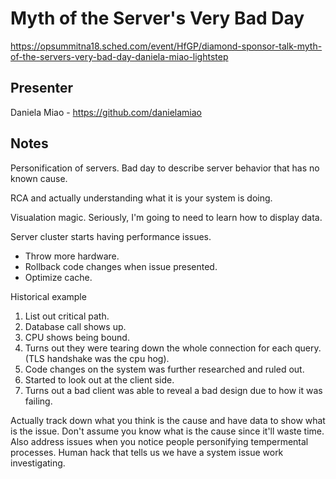 # Myth of the Server's Very Bad Day
https://opsummitna18.sched.com/event/HfGP/diamond-sponsor-talk-myth-of-the-servers-very-bad-day-daniela-miao-lightstep

## Presenter
Daniela Miao - https://github.com/danielamiao

## Notes
Personification of servers.  Bad day to describe server behavior that has no known cause.

RCA and actually understanding what it is your system is doing.

Visualation magic.  Seriously, I'm going to need to learn how to display data.

Server cluster starts having performance issues.
* Throw more hardware.
* Rollback code changes when issue presented.
* Optimize cache.

Historical example
1. List out critical path.  
1. Database call shows up.  
1. CPU shows being bound.  
1. Turns out they were tearing down the whole connection for each query.  (TLS handshake was the cpu hog).
1. Code changes on the system was further researched and ruled out.
1. Started to look out at the client side.
1. Turns out a bad client was able to reveal a bad design due to how it was failing.

Actually track down what you think is the cause and have data to show what is the issue.  Don't assume you know what is the cause since it'll waste time.  Also address issues when you notice people personifying tempermental processes.  Human hack that tells us we have a system issue work investigating.
